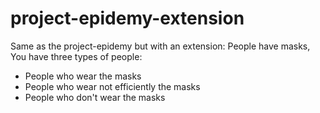 # project-epidemy-extension

Same as the project-epidemy but with an extension: 
People have masks,
You have three types of people:
- People who wear the masks
- People who wear not efficiently the masks
- People who don't wear the masks
